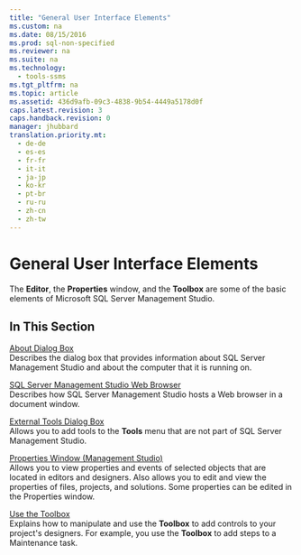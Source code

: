 ```yaml
---
title: "General User Interface Elements"
ms.custom: na
ms.date: 08/15/2016
ms.prod: sql-non-specified
ms.reviewer: na
ms.suite: na
ms.technology: 
  - tools-ssms
ms.tgt_pltfrm: na
ms.topic: article
ms.assetid: 436d9afb-09c3-4838-9b54-4449a5178d0f
caps.latest.revision: 3
caps.handback.revision: 0
manager: jhubbard
translation.priority.mt: 
  - de-de
  - es-es
  - fr-fr
  - it-it
  - ja-jp
  - ko-kr
  - pt-br
  - ru-ru
  - zh-cn
  - zh-tw
---
```

# General User Interface Elements
The **Editor**, the **Properties** window, and the **Toolbox** are some of the basic elements of  Microsoft  SQL Server Management Studio.  
  
## In This Section  
[About Dialog Box](../content/About-Dialog-Box.md)  
Describes the dialog box that provides information about SQL Server Management Studio and about the computer that it is running on.  
  
[SQL Server Management Studio Web Browser](../content/SQL-Server-Management-Studio-Web-Browser.md)  
Describes how SQL Server Management Studio hosts a Web browser in a document window.  
  
[External Tools Dialog Box](../content/External-Tools-Dialog-Box.md)  
Allows you to add tools to the **Tools** menu that are not part of SQL Server Management Studio.  
  
[Properties Window &#40;Management Studio&#41;](../content/Properties-Window--Management-Studio-.md)  
Allows you to view properties and events of selected objects that are located in editors and designers. Also allows you to edit and view the properties of files, projects, and solutions. Some properties can be edited in the Properties window.  
  
[Use the Toolbox](../content/Use-the-Toolbox.md)  
Explains how to manipulate and use the **Toolbox** to add controls to your project's designers. For example, you use the **Toolbox** to add steps to a Maintenance task.  
  
